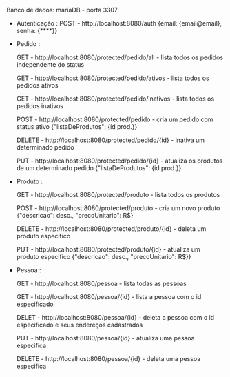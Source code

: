 Banco de dados: mariaDB - porta 3307


* Autenticação : 
  POST - http://localhost:8080/auth 
         {email: {email@email}, senha: {****}}
       

* Pedido :

  GET - http://localhost:8080/protected/pedido/all - lista todos os pedidos independente do status

  GET - http://localhost:8080/protected/pedido/ativos - lista todos os pedidos ativos

  GET - http://localhost:8080/protected/pedido/inativos - lista todos os pedidos inativos

  POST - http://localhost:8080/protected/pedido - cria um pedido com status ativo
          {"listaDeProdutos": {id prod.}}

  DELETE - http://localhost:8080/protected/pedido/{id} - inativa um determinado pedido

  PUT - http://localhost:8080/protected/pedido/{id} - atualiza os produtos de um determinado pedido 
          {"listaDeProdutos": {id prod.}}


* Produto :

  GET - http://localhost:8080/protected/produto - lista todos os produtos 
  
  POST - http://localhost:8080/protected/produto - cria um novo produto
             {"descricao": desc., "precoUnitario": R$}
  
  DELETE - http://localhost:8080/protected/produto/{id} - deleta um produto especifico
  
  PUT - http://localhost:8080/protected/produto/{id} - atualiza um produto especifico
           {"descricao": desc., "precoUnitario": R$}}


* Pessoa :

  GET - http://localhost:8080/pessoa - lista todas as pessoas

  GET - http://localhost:8080/pessoa/{id} - lista a pessoa com o id especificado 

  DELET - http://localhost:8080/pessoa/{id} - deleta a pessoa com o id especificado e seus endereços cadastrados
  
  PUT - http://localhost:8080/pessoa/{id} - atualiza uma pessoa especifica
  
  DELETE - http://localhost:8080/pessoa/{id} - deleta uma pessoa especifica
